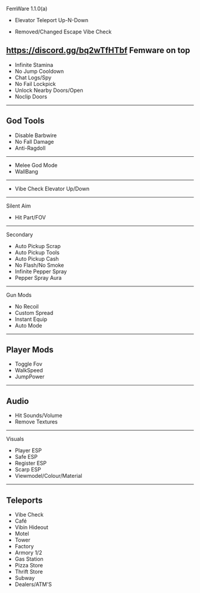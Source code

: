 FemWare 1.1.0(a)
+ Elevator Teleport Up-N-Down
- Removed/Changed Escape Vibe Check

https://discord.gg/bq2wTfHTbf
Femware on top
-------------------
+ Infinite Stamina
+ No Jump Cooldown
+ Chat Logs/Spy
+ No Fail Lockpick
+ Unlock Nearby Doors/Open
+ Noclip Doors
-------------------
God Tools
-------------------
+ Disable Barbwire
+ No Fall Damage
+ Anti-Ragdoll
-------------------
+ Melee God Mode
+ WallBang
-------------------
+ Vibe Check Elevator Up/Down
-------------------
Silent Aim
+ Hit Part/FOV
-------------------
Secondary
+ Auto Pickup Scrap
+ Auto Pickup Tools
+ Auto Pickup Cash
+ No Flash/No Smoke
+ Infinite Pepper Spray
+ Pepper Spray Aura
-------------------
Gun Mods
+ No Recoil
+ Custom Spread
+ Instant Equip
+ Auto Mode
-------------------
Player Mods
-------------------
+ Toggle Fov
+ WalkSpeed
+ JumpPower
-------------------
Audio
-------------------
+ Hit Sounds/Volume
+ Remove Textures
-------------------
Visuals
+ Player ESP
+ Safe ESP
+ Register ESP
+ Scarp ESP
+ Viewmodel/Colour/Material
-------------------
Teleports
-------------------
+ Vibe Check
+ Café
+ Vibin Hideout
+ Motel
+ Tower
+ Factory
+ Armory 1/2
+ Gas Station
+ Pizza Store
+ Thrift Store
+ Subway
+ Dealers/ATM'S
